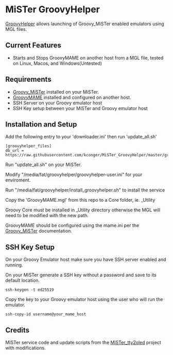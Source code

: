 # MiSTer GroovyHelper
[GroovyHelper](https://github.com/kconger/MiSTer_GroovyHelper) allows launching of Groovy_MiSTer enabled emulators using MGL files.

Current Features
-------
- Starts and Stops GroovyMAME on another host from a MGL file, tested on Linux, Macos, and Windows(Untested)

Requirements
-------
- [Groovy_MiSTer](https://github.com/psakhis/Groovy_MiSTer) installed on your MiSTer. 
- [GroovyMAME](https://github.com/antonioginer/GroovyMAME) installed and configured on another host. 
- SSH Server on your Groovy emulator host
- SSH Key setup between your MiSTer and Groovy emulator host

Installation and Setup
-------

Add the following entry to your 'downloader.ini' then run 'update_all.sh'
```
[groovyhelper_files]
db_url = https://raw.githubusercontent.com/kconger/MiSTer_GroovyHelper/master/groovyhelperdb.json
```

Run "update_all.sh" on your MiSTer. 

Modify "/media/fat/groovyhelper/groovyhelper-user.ini" for your enviroment. 

Run "/media/fat/groovyhelper/install_groovyhelper.sh" to install the service

Copy the 'GroovyMAME.mgl' from this repo to a Core folder, ie. _Utility

Groovy Core must be installed in _Utility directory otherwise the MGL will need to be modified with the new path.

GroovyMAME should be configured using the mame.ini per the [Groovy_MiSTer](https://github.com/psakhis/Groovy_MiSTer) documentation.

SSH Key Setup
-------
On your Groovy Emulator host make sure you have SSH server enabled and running.

On your MiSTer generate a SSH key without a password and save to its default location.
```
ssh-keygen -t ed25519
```

Copy the key to your Groovy emulator host using the user who will run the emulator.
```
ssh-copy-id username@your_mame_host
```

Credits
-------

MiSTer service code and update scripts from the [MiSTer_tty2oled](https://github.com/venice1200/MiSTer_tty2oled) project with modifications.
